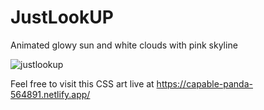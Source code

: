 # JustLookUP
Animated glowy sun and white clouds with pink skyline 






![justlookup](https://user-images.githubusercontent.com/96323677/185392856-0bc1524d-11e2-417a-9be2-0eea48cef7bf.jpg)

Feel free to visit this CSS art live at 
https://capable-panda-564891.netlify.app/
